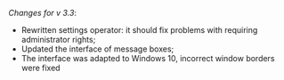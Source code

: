 _Changes for v 3.3_:
- Rewritten settings operator: it should fix problems with requiring administrator rights;
- Updated the interface of message boxes;
- The interface was adapted to Windows 10, incorrect window borders were fixed
